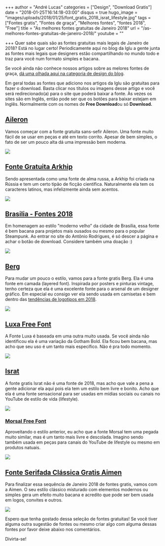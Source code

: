 +++
author = "André Lucas"
categories = ["Design", "Download Gratis"]
date = "2018-01-25T16:14:18-03:00"
disqus = true
hugo_image = "images/uploads/2018/01/25/font_gratis_2018_israt_lifestyle.jpg"
tags = ["Fontes gratis", "Fontes de graça", "Melhores fontes", "fontes 2018", "Free"]
title = "As melhores fontes gratuitas de Janeiro 2018"
url = "/as-melhores-fontes-gratuitas-de-janeiro-2018/"
youtube = ""

+++
Quer sabe quais são as fontes gratuitas mais legais de Janeiro de 2018? Está no lugar certo! Periodicamente aqui no blog da Iglu a gente junta as fontes mais legais que designers estão compartilhando no mundo todo e traz para você num formato simples e bacana.

Se você ainda não conhece nossos artigos sobre as melores fontes de graça, [dá uma olhada aqui na categoria de design do blog](https://www.igluonline.com/categories/design).

Em geral todas as fontes que adiciono nos artigos da Iglu são gratuitas para fazer o download. Basta clicar nos títulos ou imagens desse artigo e você será redirecionado(a) para o site que poderá baixar a fonte. Às vezes os sites são em Inglês, então pode ser que os botões para baixar estejam em Inglês. Normalmente com os nomes de **Free Download**ou só **Download.**

## [Aileron](http://tipotype.com/aileron/)

Vamos começar com a fonte gratuita sans-sefir Aileron. Uma fonte muito fácil de se usar em peças e até em texto corrito. Apesar de bem simples, o fato de ser um pouco alta dá uma impressão bem moderna.

[![](images/uploads/2018/01/25/aileron-02.png)](http://tipotype.com/aileron/)

## [Fonte Gratuita Arkhip](http://www.fontfabric.com/arkhip-font/)

Sendo apresentada como uma fonte de alma russa, a Arkhip foi criada na Rússia e tem um certo tipão de ficção científica. Naturalmente ela tem os caracteres latinos, mas infelizmente ainda sem acentos.

[![](images/uploads/2018/01/25/fonte-gratuita-arkhip.jpg)](http://www.fontfabric.com/arkhip-font/)

## [Brasilia - Fontes 2018](http://antoniorodriguesjr.com/fonts.html)

Em homenagem ao estilo "moderno velho" da cidade de Brasília, essa fonte é bem bacana para projetos mais ousados ou mesmo para o popular Steampunk. Ao entrar no site do Antônio Rodrigues, é só descer a página e achar o botão de download. Considere também uma doação :)

[![](images/uploads/2018/01/25/brasilia-fonte-gratis.jpg)](http://antoniorodriguesjr.com/fonts.html)

## [Berg](https://www.behance.net/gallery/53625645/BERG-FREE-LAYERED-FONT-FAMILY)

Para mudar um pouco o estilo, vamos para a fonte gratis Berg. Ela é uma fonte em camada (layered font). Inspirada por posters e pinturas vintage, tenho certeza que ela é uma excelente fonte para o arsenal de um designer gráfico. Em especial eu consigo ver ela sendo usada em camisetas e bem dentro das [tendências de logotipos em 2018](https://temporalcerebral.com.br/6-tendencias-de-logotipos-dos-proximos-anos/). 

[![](images/uploads/2018/01/25/melhores_fontes_gratuitas_para_2018.jpg)](https://www.behance.net/gallery/53625645/BERG-FREE-LAYERED-FONT-FAMILY)

## [Luxa Free Font](https://www.behance.net/gallery/49202055/Luxa-Typography)

A Fonte Luxa é baseada em uma outra muito usada. Se você ainda não identificou ela é uma variação da Gotham Bold. Ela ficou bem bacana, mas acho que seu uso é um tanto mais específico. Não é pra todo momento.

[![](images/uploads/2018/01/25/fontes_2018_gratis_luxa.png)](https://www.behance.net/gallery/49202055/Luxa-Typography)

## [Israt](https://www.behance.net/gallery/50325189/Israt-A-Free-Semi-Brushed-Handwritten-Font)

A fonte gratis Israt não é uma fonte de 2018, mas acho que vale a pena a gente adicionar ela aqui pois ela tem um estilo bem livre e bonito. Acho que ela é uma fonte sensacional para ser usadas em mídias sociais ou canais no YouTube de estilo de vida (lifestyle).

[![](images/uploads/2018/01/25/font_gratis_2018_israt_lifestyle.jpg)](https://www.behance.net/gallery/50325189/Israt-A-Free-Semi-Brushed-Handwritten-Font)

### [Morsal Free Font](https://www.dafont.com/morsal.font)

Aproveitando o estilo anterior, eu acho que a fonte Morsal tem uma pegada muito similar, mas é um tanto mais livre e descolada. Imagino sendo também usada em peças para canais do YouTube de lifestyle ou mesmo em produtos natuais.

[![](images/uploads/2018/01/25/melhores_free_fonts_for_2018.jpg)](https://www.dafont.com/morsal.font)

## [Fonte Serifada Clássica Gratis Aimen](https://creativetacos.com/free-aimen-serif-typeface/)

Para finalizar essa sequência de Janeiro 2018 de fontes gratis, vamos com a Aimen. O seu estilo clássico misturado com elementos modernos ou simples gera um efeito muito bacana e acredito que pode ser bem usada em logos, convites e outros.

[![](images/uploads/2018/01/25/fonte_aimen_gratis_2018.jpg)](https://creativetacos.com/free-aimen-serif-typeface/)

Espero que tenha gostado dessa seleção de fontes gratuitas! Se você tiver alguma outra sugestão de fontes ou mesmo criar algo com alguma dessas fontes por favor deixe abaixo nos comentários.

Divirta-se!